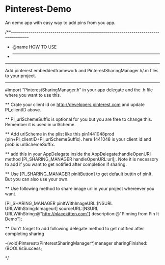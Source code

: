 Pinterest-Demo
==============

An demo app with easy way to add pins from you app.

/**---------------------------------------------------------------------------------------
 * @name HOW TO USE
 *  ---------------------------------------------------------------------------------------
 
 ***
 Add pinterest.embeddedframework and PinterestSharingManager.h/.m files to your project.
 
 ***
 #import "PinterestSharingManager.h" in your app delegate and the .h file where you want to use this.
 
 **
 Crate your client id on http://developers.pinterest.com and update PI_clientID above.
 
 **
 PI_urlSchemeSuffix is optional for you but you are free to change this. Remember it is used in urlScheme.
 
 **
 Add urlScheme in the plist like this pin1441048prod (pin+PI_clientID+PI_urlSchemeSuffix). here 1441048 is your client id and prob is urlSchemeSuffix.
 
 **
 add this in your AppDelegate inside the AppDelegate:handleOpenURl method [PI_SHARING_MANAGER handleOpenURL:url];.
 Note it is necessory to add if you want to get notified after completion if sharing.
 
 **
 Use [PI_SHARING_MANAGER pinItButton] to get default buttin of pinIt. But you can also use your own.
 
 **
 Use following method to share image url in your project whereever you want.
 
 [PI_SHARING_MANAGER pinItWithImageURL:[NSURL URLWithString:kImageurl] sourceURL:[NSURL URLWithString:@"http://placekitten.com"] description:@"Pinning from Pin It Demo"];
 
 **
 Don't forget to add following delegate method to get notified after completing sharing
 
 -(void)Pinterest:(PinterestSharingManager*)manager sharingFinished:(BOOL)isSuccess;
 
 */
